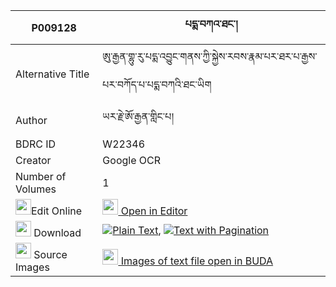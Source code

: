 |P009128|པདྨ་བཀའ་ཐང་། 
| --- | --- 
|Alternative Title |ཨུ་རྒྱན་གྷུ་རུ་པདྨ་འབྱུང་གནས་ཀྱི་སྐྱེས་རབས་རྣམ་པར་ཐར་པ་རྒྱས་པར་བཀོད་པ་པདྨ་བཀའི་ཐང་ཡིག
|Author| ཡར་རྗེ་ཨོ་རྒྱན་གླིང་པ།
|BDRC ID | W22346
|Creator | Google OCR
|Number of Volumes| 1
|<img width="25" src="https://img.icons8.com/color/25/000000/edit-property.png">Edit Online| [<img width="25" src="https://avatars.githubusercontent.com/u/45091458?s=200&v=4"> Open in Editor](http://editor.openpecha.org/P009128)
|<img width="25" src="https://img.icons8.com/fluent/48/000000/download-2.png"/>  Download | [![](https://img.icons8.com/color/20/000000/txt.png)Plain Text](https://github.com/Openpecha/P009128/releases/download/v2/pema_ka_tang_plain_P009128.zip), [![](https://img.icons8.com/color/20/000000/txt.png)Text with Pagination](https://github.com/Openpecha/P009128/releases/download/v2/pema_ka_tang_pages_P009128.zip)
|<img width="25" src="https://img.icons8.com/plasticine/100/000000/pictures-folder.png"/>  Source Images | [<img width="25" src="https://library.bdrc.io/icons/BUDA-small.svg"> Images of text file open in BUDA](https://library.bdrc.io/show/bdr:W22346)